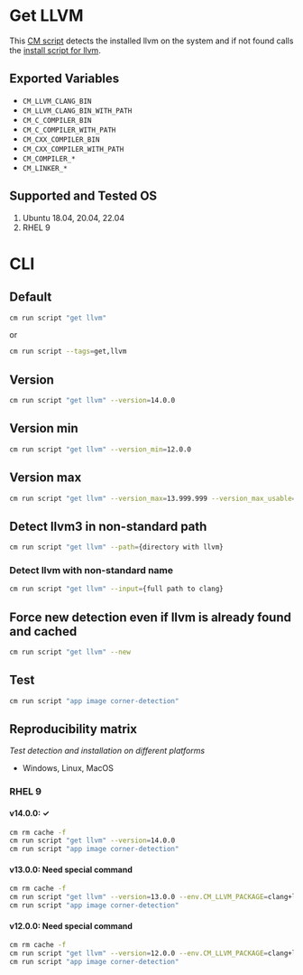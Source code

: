# Get LLVM
This [CM script](https://github.com/mlcommons/ck/blob/master/cm/docs/tutorial-scripts.md) detects the installed llvm on the system and if not found calls the [install script for llvm](../script/install-llvm-prebuilt).

## Exported Variables
* `CM_LLVM_CLANG_BIN`
* `CM_LLVM_CLANG_BIN_WITH_PATH` 
* `CM_C_COMPILER_BIN`
* `CM_C_COMPILER_WITH_PATH`
* `CM_CXX_COMPILER_BIN`
* `CM_CXX_COMPILER_WITH_PATH`
* `CM_COMPILER_*`
* `CM_LINKER_*`

## Supported and Tested OS
1. Ubuntu 18.04, 20.04, 22.04
2. RHEL 9

# CLI

## Default
```bash
cm run script "get llvm"
```
or
```bash
cm run script --tags=get,llvm
```

## Version

```bash
cm run script "get llvm" --version=14.0.0
```

## Version min
```bash
cm run script "get llvm" --version_min=12.0.0
```

## Version max
```bash
cm run script "get llvm" --version_max=13.999.999 --version_max_usable=13.0.0
```

## Detect llvm3 in non-standard path
```bash
cm run script "get llvm" --path={directory with llvm}
```

### Detect llvm with non-standard name
```bash
cm run script "get llvm" --input={full path to clang}
```

## Force new detection even if llvm is already found and cached
```bash
cm run script "get llvm" --new
```

## Test

```bash
cm run script "app image corner-detection"
```

## Reproducibility matrix

*Test detection and installation on different platforms*

* Windows, Linux, MacOS

### RHEL 9

#### v14.0.0: &#10003; 

```bash
cm rm cache -f
cm run script "get llvm" --version=14.0.0
cm run script "app image corner-detection"
```

#### v13.0.0: Need special command

```bash
cm rm cache -f
cm run script "get llvm" --version=13.0.0 --env.CM_LLVM_PACKAGE=clang+llvm-13.0.0-x86_64-linux-gnu-ubuntu-20.04.tar.xz
cm run script "app image corner-detection"
```

#### v12.0.0: Need special command

```bash
cm rm cache -f
cm run script "get llvm" --version=12.0.0 --env.CM_LLVM_PACKAGE=clang+llvm-12.0.0-x86_64-linux-gnu-ubuntu-20.04.tar.xz
cm run script "app image corner-detection"
```
